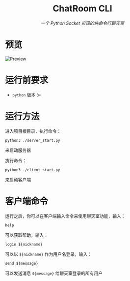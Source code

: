 <div align="center">
    <h1>ChatRoom CLI</h1>
    <h6>一个 Python Socket 实现的纯命令行聊天室</h6>
</div>

# 预览

![Preview](./doc/preview.gif)

# 运行前要求

* `python` 版本 `3+`

# 运行方法

进入项目根目录，执行命令：

```shell
python3 ./server_start.py
```

来启动服务器

执行命令：

```shell
python3 ./client_start.py
```

来启动客户端

# 客户端命令

运行之后，你可以在客户端输入命令来使用聊天室功能，输入：

```shell
help
```

可以获取帮助，输入：

```shell
login ${nickname}
```

可以以 `${nickname}` 作为用户名登录，输入：

```shell
send ${message}
```

可以发送消息 `${message}` 给聊天室登录的所有用户
